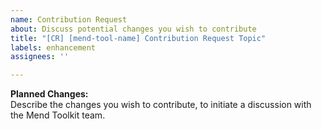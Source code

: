 ```yaml
---
name: Contribution Request
about: Discuss potential changes you wish to contribute
title: "[CR] [mend-tool-name] Contribution Request Topic"
labels: enhancement
assignees: ''

---  
```


**Planned Changes:**  
Describe the changes you wish to contribute, to initiate a discussion with the Mend Toolkit team.
